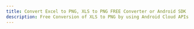 ---title: Convert Excel to PNG, XLS to PNG FREE Converter or Android SDKdescription: Free Conversion of XLS to PNG by using Android Cloud APIs & SDKs. Also Create, Edit & Render Microsoft Excel, CSV and SpreadsheetML worksheets or spreadsheet in the Cloud.---